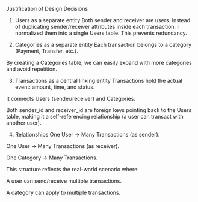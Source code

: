 Justification of Design Decisions

1. Users as a separate entity
   Both sender and receiver are users.
   Instead of duplicating sender/receiver attributes inside each transaction, I normalized them into a single Users table. This prevents redundancy.

2. Categories as a separate entity
   Each transaction belongs to a category (Payment, Transfer, etc.).

By creating a Categories table, we can easily expand with more categories and avoid repetition.

3. Transactions as a central linking entity
   Transactions hold the actual event: amount, time, and status.

It connects Users (sender/receiver) and Categories.

Both sender_id and receiver_id are foreign keys pointing back to the Users table, making it a self-referencing relationship (a user can transact with another user).

4. Relationships
   One User → Many Transactions (as sender).

One User → Many Transactions (as receiver).

One Category → Many Transactions.

This structure reflects the real-world scenario where:

A user can send/receive multiple transactions.

A category can apply to multiple transactions.

